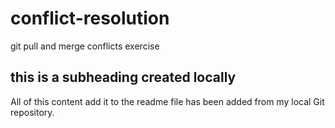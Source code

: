 # conflict-resolution
git pull and merge conflicts exercise  

## this is a subheading created locally

All of this content add it to the readme file has been added from my local Git repository.
